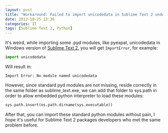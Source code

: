 ```yaml
---
layout: post
title: "Workaround: Failed to import unicodedata in Sublime Text 2 under Windows"
date: 2012-10-25 13:36
categories: IT
tags: [Sublime Text 2, Python]
---
```


It's weird, while importing some .pyd modules, like pyexpat, unicodedata in Windows version of [Sublime Text 2](http://www.sublimetext.com/2), you will get ``ImportError``, for example:

``` python
import unicodedata
```

Will result in:

``` plain
Import Error: No module named unicodedata
```

However, since standard pyd modules are not missing, reside correctly in the same folder as sublime_text.exe, we can add that folder to sys.path in order to allow embedded python interpreter to load these modules:

``` python
sys.path.insert(os.path.dirname(sys.executable))
```

After that, you can import these standard python modules without pain, I hope it's useful for Sublime Text 2 packages developers who met the same problem before.

